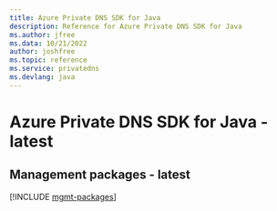 ```yaml
---
title: Azure Private DNS SDK for Java
description: Reference for Azure Private DNS SDK for Java
ms.author: jfree
ms.data: 10/21/2022
author: joshfree
ms.topic: reference
ms.service: privatedns
ms.devlang: java
---
```

# Azure Private DNS SDK for Java - latest

## Management packages - latest
[!INCLUDE [mgmt-packages](private-dns-mgmt-index.md)]
